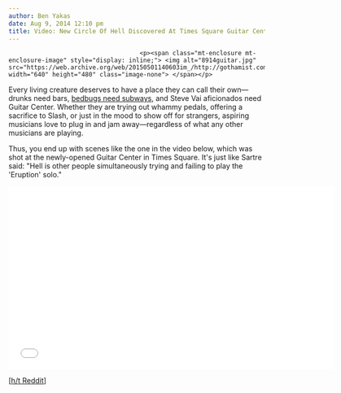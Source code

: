 ```yaml
---
author: Ben Yakas
date: Aug 9, 2014 12:10 pm
title: Video: New Circle Of Hell Discovered At Times Square Guitar Center
---
```


	
										<p><span class="mt-enclosure mt-enclosure-image" style="display: inline;"> <img alt="8914guitar.jpg" src="https://web.archive.org/web/20150501140603im_/http://gothamist.com/attachments/byakas/8914guitar.jpg" width="640" height="480" class="image-none"> </span></p>

<p>Every living creature deserves to have a place they can call their own&#x2014;drunks need bars, <a href="https://web.archive.org/web/20150501140603/http://gothamist.com/2014/08/09/5_train_taken_out_of_service_becaus.php">bedbugs need subways</a>, and Steve Vai aficionados need Guitar Center. Whether they are trying out whammy pedals, offering a sacrifice to Slash, or just in the mood to show off for strangers, aspiring musicians love to plug in and jam away&#x2014;regardless of what any other musicians are playing. </p>

<p>Thus, you end up with scenes like the one in the video below, which was shot at the newly-opened Guitar Center in Times Square. It&apos;s just like Sartre said: &quot;Hell is other people simultaneously trying and failing to play the &apos;Eruption&apos; solo.&quot; </p>

<p><iframe width="640" height="360" src="//web.archive.org/web/20150501140603if_/http://www.youtube.com/embed/qIgiYvis3OY" frameborder="0" allowfullscreen></iframe></p>

<p>[<a href="https://web.archive.org/web/20150501140603/http://www.reddit.com/r/videos/comments/2d10tm/today_a_guitar_center_opened_in_times_square_i/">h/t Reddit</a>]</p>					
										
									
				